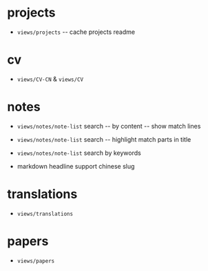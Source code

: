 # projects

- `views/projects` -- cache projects readme

# cv

- `views/CV-CN` & `views/CV`

# notes

- `views/notes/note-list` search -- by content -- show match lines
- `views/notes/note-list` search -- highlight match parts in title

- `views/notes/note-list` search by keywords

- markdown headline support chinese slug

# translations

- `views/translations`

# papers

- `views/papers`
